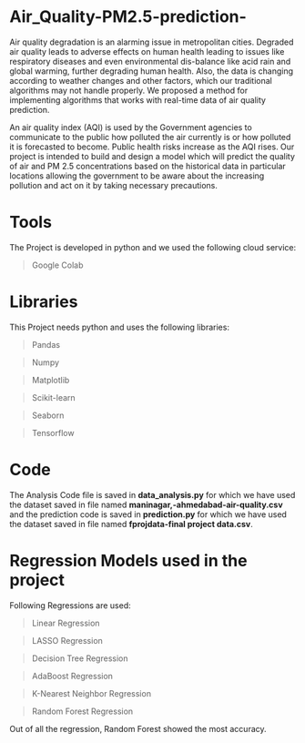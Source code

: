 # Air_Quality-PM2.5-prediction-
Air quality degradation is an alarming issue in metropolitan cities. Degraded air quality leads to adverse effects on human health leading to issues like respiratory diseases and even environmental dis-balance like acid rain and global warming, further degrading human health. Also, the data is changing according to weather changes and other factors, which our traditional algorithms may not handle properly. We proposed a method for implementing algorithms that works with real-time data of air quality prediction.

An air quality index (AQI) is used by the Government agencies to communicate to the public how polluted the air currently is or how polluted it is forecasted to become. Public health risks increase as the AQI rises. Our project is intended to build and design a model which will predict the quality of air and PM 2.5 concentrations based on the historical data in particular locations allowing the government to be aware about the increasing pollution and act on it by taking necessary precautions.

# Tools
The Project is developed in python and we used the following cloud service:
> Google Colab

# Libraries

This Project needs python and uses the following libraries:
> Pandas

> Numpy

> Matplotlib

> Scikit-learn

> Seaborn

> Tensorflow

# Code
The Analysis Code file is saved in **data_analysis.py** for which we have used the dataset saved in file named **maninagar,-ahmedabad-air-quality.csv** and the prediction code is saved in **prediction.py** for which we have used the dataset saved in file named **fprojdata-final project data.csv**.

# Regression Models used in the project

Following Regressions are used:
> Linear Regression

> LASSO Regression

> Decision Tree Regression

> AdaBoost Regression

> K-Nearest Neighbor Regression

> Random Forest Regression

Out of all the regression, Random Forest showed the most accuracy.

